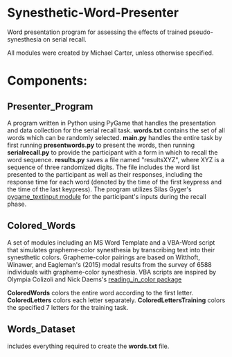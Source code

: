# Synesthetic-Word-Presenter
Word presentation program for assessing the effects of trained pseudo-synesthesia on serial recall.

All modules were created by Michael Carter, unless otherwise specified.


# Components:
## Presenter_Program
A program written in Python using PyGame that handles the presentation and data collection for the serial recall task.
**words.txt** contains the set of all words which can be randomly selected.
**main.py** handles the entire task by first running **presentwords.py** to present the words, then running **serialrecall.py** to provide the participant with a form in which to recall the word sequence. 
**results.py** saves a file named "resultsXYZ", where XYZ is a sequence of three randomized digits. The file includes the word list presented to the participant as well as their responses, including the response time for each word (denoted by the time of the first keypress and the time of the last keypress). 
The program utilizes Silas Gyger's [pygame_textinput module]( https://github.com/Nearoo/pygame-text-input) for the participant's inputs during the recall phase.

## Colored_Words
A set of modules including an MS Word Template and a VBA-Word script that simulates grapheme-color synesthesia by transcribing text into their synesthetic colors. 
Grapheme-color pairings are based on Witthoft, Winawer, and Eagleman's (2015) modal results from the survey of 6588 individuals with grapheme-color synesthesia.
VBA scripts are inspired by Olympia Colizoli and Nick Daems's [reading_in_color package](https://github.com/colizoli/reading_in_color)

**ColoredWords** colors the entire word according to the first letter. 
**ColoredLetters** colors each letter separately.
**ColoredLettersTraining** colors the specified 7 letters for the training task. 

## Words_Dataset 
includes everything required to create the **words.txt** file.
